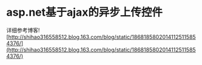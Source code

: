 # asp.net基于ajax的异步上传控件

详细参考博客![http://shihao316558512.blog.163.com/blog/static/18681858020141125115854376/](http://shihao316558512.blog.163.com/blog/static/18681858020141125115854376/)

